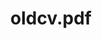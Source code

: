 ---
inv_num: 2012-020
add_credit:
url: 2012-020-oldcvpdf
title: oldcv.pdf
year: '2012'
display_year: '2012'
medium: Web search
dims:
pitch: Web results fro oldcv.pdf :/
ps:
live_url:
youtube:
related_code:
subheading:
download:
commission:
layout: things-i-made
---
